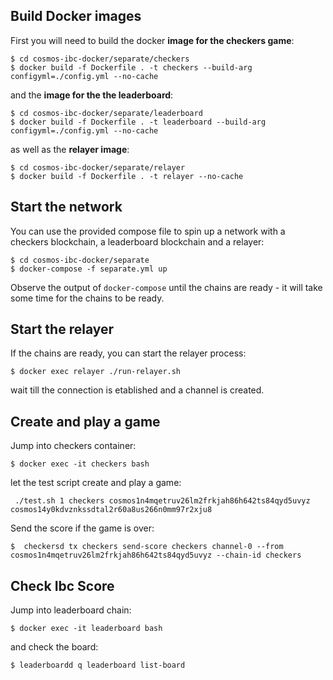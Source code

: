 ## Build Docker images

First you will need to build the docker **image for the checkers game**:

```
$ cd cosmos-ibc-docker/separate/checkers
$ docker build -f Dockerfile . -t checkers --build-arg configyml=./config.yml --no-cache
```

and the **image for the the leaderboard**:

```
$ cd cosmos-ibc-docker/separate/leaderboard
$ docker build -f Dockerfile . -t leaderboard --build-arg configyml=./config.yml --no-cache
```

as well as the **relayer image**:

```
$ cd cosmos-ibc-docker/separate/relayer
$ docker build -f Dockerfile . -t relayer --no-cache
```

## Start the network

You can use the provided compose file to spin up a network with a checkers blockchain, a leaderboard blockchain and a relayer:

```
$ cd cosmos-ibc-docker/separate
$ docker-compose -f separate.yml up

```

Observe the output of `docker-compose` until the chains are ready - it will take some time for the chains to be ready. 

## Start the relayer

If the chains are ready, you can start the relayer process:

```
$ docker exec relayer ./run-relayer.sh 
```

wait till the connection is etablished and a channel is created. 

## Create and play a game

Jump into checkers container:

```
$ docker exec -it checkers bash
```

let the test script create and play a game:

```
 ./test.sh 1 checkers cosmos1n4mqetruv26lm2frkjah86h642ts84qyd5uvyz cosmos14y0kdvznkssdtal2r60a8us266n0mm97r2xju8
```

Send the score if the game is over:

```
$  checkersd tx checkers send-score checkers channel-0 --from cosmos1n4mqetruv26lm2frkjah86h642ts84qyd5uvyz --chain-id checkers
```

## Check Ibc Score

Jump into leaderboard chain:

```
$ docker exec -it leaderboard bash
```

and check the board:

```
$ leaderboardd q leaderboard list-board
```